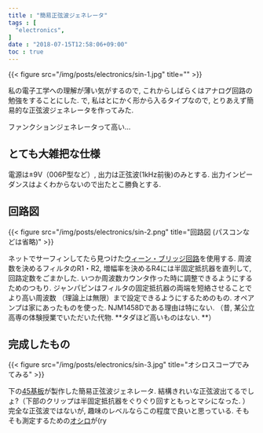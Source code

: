 ```yaml
---
title : "簡易正弦波ジェネレータ"
tags : [
  "electronics",
]
date : "2018-07-15T12:58:06+09:00"
toc : true
---
```


{{< figure src="/img/posts/electronics/sin-1.jpg" title="" >}}

私の電子工学への理解が薄い気がするので, これからしばらくはアナログ回路の勉強をすることにした. 
で, 私はとにかく形から入るタイプなので, とりあえず簡易的な正弦波ジェネレータを作ってみた.   
<!--more-->
ファンクションジェネレータって高い...

## とても大雑把な仕様

電源は±9V（006P型など）, 出力は正弦波(1kHz前後)のみとする. 出力インピーダンスはよくわからないので出たとこ勝負とする. 

## 回路図

{{< figure src="/img/posts/electronics/sin-2.png" title="回路図 (パスコンなどは省略)" >}}

ネットでサーフィンしてたら見つけた[ウィーン・ブリッジ回路](https://www.weblio.jp/content/%E3%82%A6%E3%82%A3%E3%83%BC%E3%83%B3%E3%83%BB%E3%83%96%E3%83%AA%E3%83%83%E3%82%B8%E7%99%BA%E6%8C%AF%E5%9B%9E%E8%B7%AF)<!-- Wikiに頁が無かった !  -->を使用する. 
周波数を決めるフィルタのR1・R2, 増幅率を決めるR4には半固定抵抗器を直列して, 
回路定数をごまかした. いつか周波数カウンタ作った時に調整できるようにするためのつもり. 
ジャンパピンはフィルタの固定抵抗器の両端を短絡させることでより高い周波数
（理論上は無限）まで設定できるようにするためのもの. 
オペアンプは家にあったものを使った. NJM1458Dである理由は特にない. 
（昔, 某公立高専の体験授業でいただいた代物. **タダほど高いものはない. **）

## 完成したもの

{{< figure src="/img/posts/electronics/sin-3.jpg" title="オシロスコープでみてみる" >}}

下の[45基板](http://akizukidenshi.com/catalog/g/gP-11735/)が製作した簡易正弦波ジェネレータ. 結構きれいな正弦波出てるでしょ?（下部のクリップは半固定抵抗器をぐりぐり回すともっとマシになった. ）完全な正弦波ではないが, 趣味のレベルならこの程度で良いと思っている. そもそも測定するための[オシロ](http://akizukidenshi.com/catalog/g/gK-09710/)が(ry
